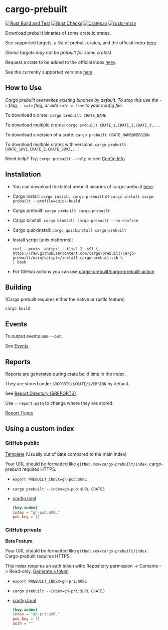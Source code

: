 # cargo-prebuilt

[![Rust Build and Test](https://github.com/cargo-prebuilt/cargo-prebuilt/actions/workflows/build.yml/badge.svg?event=push)](https://github.com/cargo-prebuilt/cargo-prebuilt/actions/workflows/build.yml)
[![Rust Checks](https://github.com/cargo-prebuilt/cargo-prebuilt/actions/workflows/checks.yml/badge.svg?event=push)](https://github.com/cargo-prebuilt/cargo-prebuilt/actions/workflows/checks.yml)
[![Crates.io](https://img.shields.io/crates/v/cargo-prebuilt)](https://crates.io/crates/cargo-prebuilt)
[![rustc-msrv](https://img.shields.io/badge/rustc-1.70%2B-blue?logo=rust)](https://www.rust-lang.org/tools/install)

Download prebuilt binaries of some crate.io crates.

See supported targets, a list of prebuilt crates,
and the official index [here](https://github.com/cargo-prebuilt/index#readme).

_(Some targets may not be prebuilt for some crates)._

Request a crate to be added to the official index [here](https://github.com/cargo-prebuilt/index/issues/new?assignees=&labels=add-crate%2C+under-consideration&template=request-crate.md&title=).

See the currently supported versions [here](docs/SUPPORTED.md)

## How to Use

_Cargo prebuilt overwrites existing binaries by default. To stop this use the
`-s` flag, `--safe` flag, or add `safe = true` to your config file._

To download a crate: `cargo prebuilt CRATE_NAME`

To download multiple crates: `cargo prebuilt CRATE_1,CRATE_2,CRATE_3,...`

To download a version of a crate: `cargo prebuilt CRATE_NAME@VERSION`

To download multiple crates with versions: `cargo prebuilt CRATE_1@V1,CRATE_2,CRATE_3@V3,...`

Need help? Try: `cargo prebuilt --help` or see [Config Info](docs/CONFIG.md)

## Installation

- You can download the latest prebuilt binaries of cargo-prebuilt
  [here](https://github.com/cargo-prebuilt/cargo-prebuilt/releases/latest).
- Cargo install: `cargo install cargo-prebuilt` or
  `cargo install cargo-prebuilt --profile=quick-build`
- Cargo prebuilt: `cargo prebuilt cargo-prebuilt`
- Cargo binstall: `cargo binstall cargo-prebuilt --no-confirm`
- Cargo quickinstall: `cargo quickinstall cargo-prebuilt`
- Install script (unix platforms):

  ```shell
  curl --proto '=https' --tlsv1.2 -sSf \
  https://raw.githubusercontent.com/cargo-prebuilt/cargo-prebuilt/main/scripts/install-cargo-prebuilt.sh \
  | bash
  ```

- For GitHub actions you can use
  [cargo-prebuilt/cargo-prebuilt-action](https://github.com/cargo-prebuilt/cargo-prebuilt-action)

## Building

(Cargo prebuilt requires either the native or rustls feature)

`cargo build`

## Events

To output events use `--out`.

See [Events](docs/EVENTS.md).

## Reports

Reports are generated during crate build time in the index.

They are stored under `$REPORTS/$CRATE/$VERSION` by default.

See [Report Directory ($REPORTS)](docs/PATHS.md#reports).

Use `--report-path` to change where they are stored.

[Report Types](docs/REPORT_TYPES.md)

## Using a custom index

### GitHub public

[Template](https://github.com/cargo-prebuilt/gh-pub-index)
(Usually out of date compared to the main index)

Your URL should be formatted like `github.com/cargo-prebuilt/index`.
cargo-prebuilt requires HTTPS.

- `export PREBUILT_INDEX=gh-pub:$URL`
- `cargo prebuilt --index=gh-pub:$URL CRATES`
- [config.toml](docs/CONFIG.md)

  ```toml
  [key.index]
  index = "gh-pub:$URL"
  pub_key = []
  ```

### GitHub private

**Beta Feature.**

Your URL should be formatted like `github.com/cargo-prebuilt/index`.
Cargo-prebuilt requires HTTPS.

This index requires an auth token with:
Repository permission -> Contents -> Read-only.
[Generate a token](https://github.com/settings/personal-access-tokens/new)

- `export PREBUILT_INDEX=gh-pri:$URL`
- `cargo prebuilt --index=gh-pri:$URL CRATES`
- [config.toml](docs/CONFIG.md)

  ```toml
  [key.index]
  index = "gh-pri:$URL"
  pub_key = []
  auth = ""
  ```
